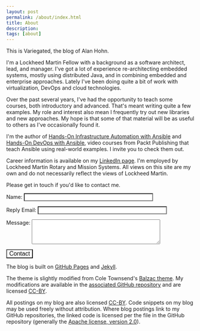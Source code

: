```yaml
---
layout: post
permalink: /about/index.html
title: About 
description: 
tags: [about]
---
```


This is Variegated, the blog of Alan Hohn.

I'm a Lockheed Martin Fellow with a background as a software architect,
lead, and manager. I've got a lot of experience re-architecting embedded 
systems, mostly using distributed Java, and in combining embedded and
enterprise approaches. Lately I've been doing quite a bit of work with
virtualization, DevOps and cloud technologies.

Over the past several years, I've had the opportunity to teach some courses,
both introductory and advanced. That's meant writing quite a few examples. My
role and interest also mean I frequently try out new libraries and new
approaches. My hope is that some of that material will be as useful to others
as I've occasionally found it.

I'm the author of [Hands-On Infrastructure Automation with Ansible][ansvid]
and [Hands-On DevOps with Ansible](ansdev), video courses from Packt
Publishing that teach Ansible using real-world examples. I invite you to
check them out.

[ansvid]:https://www.packtpub.com/application-development/hands-infrastructure-automation-ansible-video
[ansdev]:https://www.packtpub.com/virtualization-and-cloud/hands-devops-ansible-video

Career information is available on my [LinkedIn page][li]. I'm
employed by Lockheed Martin Rotary and Mission Systems. All views on this site
are my own and do not necessarily reflect the views of Lockheed Martin.

[li]:http://www.linkedin.com/pub/alan-hohn/27/b35/5a3

Please get in touch if you'd like to contact me.

<form action="http://getsimpleform.com/messages?form_api_token=33f0ff67f59b82a2e1fc69b1e9367e44" method="post">
  <input type='hidden' name='redirect_to' value='{{ site.url }}/thanks' />
  <p>
  Name:
  <input type="text" name="Name" size="40" style="color: #000000; background-color: #ffffff" />
  </p>
  <p>
  Reply Email:
  <input type="text" name="Reply Email" size="40" style="color: #000000; background-color: #ffffff" />
  </p>
  <p>
  Message:
  <textarea name="message" rows="4" cols="40" style="vertical-align:top"></textarea>
  </p>
  <p>
  <input type="submit" value="Contact" style="font-size: medium; background-color: #ffffff"/>
  </p>
</form>

The blog is built on [GitHub Pages][ghp] and [Jekyll][].

The theme is slightly modified from Cole Townsend's [Balzac theme][balzac].
My modifications are available in the [associated GitHub repository][blogrepo]
and are licensed [CC-BY][].

All postings on my blog are also licensed [CC-BY][]. Code snippets on my blog may be used freely
without attribution. Where blog postings link to my GitHub repositories, the linked code is
licensed per the file in the GitHub repository (generally the [Apache license, version 2.0][apache2]).

[ghp]:http://pages.github.com/
[jekyll]:http://jekyllrb.com/
[balzac]:http://jekyll.gtat.me/about/
[blogrepo]:https://github.com/AlanHohn/alanhohn.github.io
[cc-by]:http://creativecommons.org/licenses/by/3.0/
[apache2]:http://www.apache.org/licenses/LICENSE-2.0


